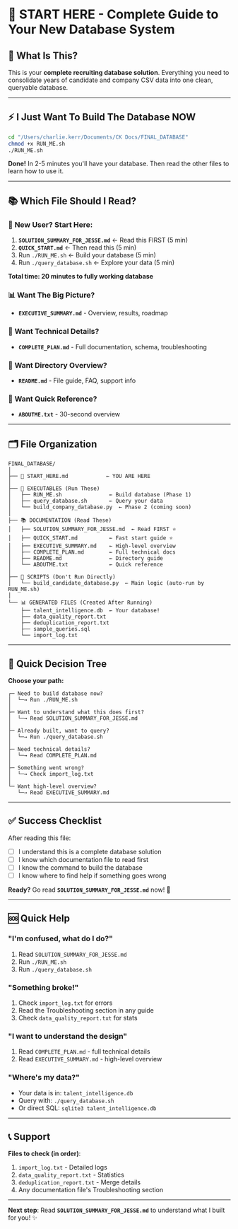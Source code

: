 # 📍 START HERE - Complete Guide to Your New Database System

## 🎯 What Is This?

This is your **complete recruiting database solution**. Everything you need to consolidate years of candidate and company CSV data into one clean, queryable database.

---

## ⚡ **I Just Want To Build The Database NOW**

```bash
cd "/Users/charlie.kerr/Documents/CK Docs/FINAL_DATABASE"
chmod +x RUN_ME.sh
./RUN_ME.sh
```

**Done!** In 2-5 minutes you'll have your database. Then read the other files to learn how to use it.

---

## 📚 Which File Should I Read?

### 👋 **New User? Start Here:**
1. **`SOLUTION_SUMMARY_FOR_JESSE.md`** ← Read this FIRST (5 min)
2. **`QUICK_START.md`** ← Then read this (5 min)
3. Run `./RUN_ME.sh` ← Build your database (5 min)
4. Run `./query_database.sh` ← Explore your data (5 min)

**Total time: 20 minutes to fully working database**

### 📊 **Want The Big Picture?**
- **`EXECUTIVE_SUMMARY.md`** - Overview, results, roadmap

### 🔧 **Want Technical Details?**
- **`COMPLETE_PLAN.md`** - Full documentation, schema, troubleshooting

### 📖 **Want Directory Overview?**
- **`README.md`** - File guide, FAQ, support info

### 🤔 **Want Quick Reference?**
- **`ABOUTME.txt`** - 30-second overview

---

## 🗂️ File Organization

```
FINAL_DATABASE/
│
├── 📍 START_HERE.md            ← YOU ARE HERE
│
├── 🚀 EXECUTABLES (Run These)
│   ├── RUN_ME.sh               ← Build database (Phase 1)
│   ├── query_database.sh       ← Query your data
│   └── build_company_database.py  ← Phase 2 (coming soon)
│
├── 📚 DOCUMENTATION (Read These)
│   ├── SOLUTION_SUMMARY_FOR_JESSE.md  ← Read FIRST ⭐
│   ├── QUICK_START.md          ← Fast start guide ⭐
│   ├── EXECUTIVE_SUMMARY.md    ← High-level overview
│   ├── COMPLETE_PLAN.md        ← Full technical docs
│   ├── README.md               ← Directory guide
│   └── ABOUTME.txt             ← Quick reference
│
├── 🔧 SCRIPTS (Don't Run Directly)
│   └── build_candidate_database.py  ← Main logic (auto-run by RUN_ME.sh)
│
└── 📊 GENERATED FILES (Created After Running)
    ├── talent_intelligence.db  ← Your database!
    ├── data_quality_report.txt
    ├── deduplication_report.txt
    ├── sample_queries.sql
    └── import_log.txt
```

---

## 🎯 Quick Decision Tree

**Choose your path:**

```
┌─ Need to build database now?
│  └─→ Run ./RUN_ME.sh
│
├─ Want to understand what this does first?
│  └─→ Read SOLUTION_SUMMARY_FOR_JESSE.md
│
├─ Already built, want to query?
│  └─→ Run ./query_database.sh
│
├─ Need technical details?
│  └─→ Read COMPLETE_PLAN.md
│
├─ Something went wrong?
│  └─→ Check import_log.txt
│
└─ Want high-level overview?
   └─→ Read EXECUTIVE_SUMMARY.md
```

---

## ✅ Success Checklist

After reading this file:

- [ ] I understand this is a complete database solution
- [ ] I know which documentation file to read first
- [ ] I know the command to build the database
- [ ] I know where to find help if something goes wrong

**Ready?** Go read **`SOLUTION_SUMMARY_FOR_JESSE.md`** now! 🚀

---

## 🆘 Quick Help

### "I'm confused, what do I do?"
1. Read `SOLUTION_SUMMARY_FOR_JESSE.md`
2. Run `./RUN_ME.sh`
3. Run `./query_database.sh`

### "Something broke!"
1. Check `import_log.txt` for errors
2. Read the Troubleshooting section in any guide
3. Check `data_quality_report.txt` for stats

### "I want to understand the design"
1. Read `COMPLETE_PLAN.md` - full technical details
2. Read `EXECUTIVE_SUMMARY.md` - high-level overview

### "Where's my data?"
- Your data is in: `talent_intelligence.db`
- Query with: `./query_database.sh`
- Or direct SQL: `sqlite3 talent_intelligence.db`

---

## 📞 Support

**Files to check (in order)**:
1. `import_log.txt` - Detailed logs
2. `data_quality_report.txt` - Statistics
3. `deduplication_report.txt` - Merge details
4. Any documentation file's Troubleshooting section

---

**Next step**: Read **`SOLUTION_SUMMARY_FOR_JESSE.md`** to understand what I built for you! ✨
